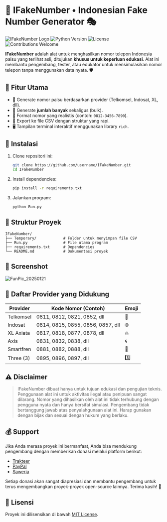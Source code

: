 # 📱 IFakeNumber • Indonesian Fake Number Generator 🎭
![IFakeNumber Logo](https://github.com/user-attachments/assets/307b0dbd-4a07-46c3-9e7a-224bc4b43e3d)
![Python Version](https://img.shields.io/badge/Python-3.8%2B-blue?logo=python)
![License](https://img.shields.io/badge/License-MIT-green)
![Contributions Welcome](https://img.shields.io/badge/Contributions-Welcome-brightgreen)

**IFakeNumber** adalah alat untuk menghasilkan nomor telepon Indonesia palsu yang terlihat asli, ditujukan **khusus untuk keperluan edukasi**. Alat ini membantu pengembang, tester, atau edukator untuk mensimulasikan nomor telepon tanpa menggunakan data nyata. 🛡️

## 🌟 Fitur Utama
- 🎯 Generate nomor palsu berdasarkan provider (Telkomsel, Indosat, XL, dll).
- 🚀 Generate **jumlah banyak** sekaligus (bulk).
- 📱 Format nomor yang realistis (contoh: `0812-3456-7890`).
- 📂 Export ke file CSV dengan struktur yang rapi.
- 🖥️ Tampilan terminal interaktif menggunakan library `rich`.

## 🚀 Instalasi
1. Clone repositori ini:
    ```bash
    git clone https://github.com/username/IFakeNumber.git
    cd IFakeNumber
    ```
2. Install dependencies:
    ```bash
    pip install -r requirements.txt
    ```
3. Jalankan program:
    ```bash
    python Run.py
    ```

## 📂 Struktur Proyek
```
IFakeNumber/
├── Temporary/            # Folder untuk menyimpan file CSV
├── Run.py                # File utama program
├── requirements.txt      # Dependencies
└── README.md             # Dokumentasi proyek
```

## 📸 Screenshot
![FunPic_20250121](https://github.com/user-attachments/assets/e806ea83-493d-4f92-a437-ef463848f4f6)

## 📶 Daftar Provider yang Didukung

| Provider       | Kode Nomor (Contoh)          | Emoji  |
|----------------|------------------------------|--------|
| Telkomsel      | 0811, 0812, 0821, 0852, dll | 📶     |
| Indosat        | 0814, 0815, 0855, 0856, 0857, dll | 🌐     |
| XL Axiata      | 0817, 0818, 0877, 0878, dll | 🔥     |
| Axis           | 0831, 0832, 0838, dll       | 🌀     |
| Smartfren      | 0881, 0882, 0888, dll       | 📡     |
| Three (3)      | 0895, 0896, 0897, dll       | 3️⃣    |

## ⚠️ Disclaimer
> IFakeNumber dibuat hanya untuk tujuan edukasi dan pengujian teknis. Penggunaan alat ini untuk aktivitas ilegal atau penipuan sangat dilarang. Nomor yang dihasilkan oleh alat ini tidak terhubung dengan pengguna nyata dan hanya bersifat simulasi. Pengembang tidak bertanggung jawab atas penyalahgunaan alat ini. Harap gunakan dengan bijak dan sesuai dengan hukum yang berlaku.

## 💰 Support
Jika Anda merasa proyek ini bermanfaat, Anda bisa mendukung pengembang dengan memberikan donasi melalui platform berikut:

- [Trakteer](https://trakteer.id/rozhak_official/tip)
- [PayPal](https://paypal.me/rozhak9)
- [Saweria](https://saweria.co/rozhak9)

Setiap donasi akan sangat diapresiasi dan membantu pengembang untuk terus mengembangkan proyek-proyek open-source lainnya. Terima kasih! 🙏

## 📜 Lisensi
Proyek ini dilisensikan di bawah [MIT License](LICENSE).
